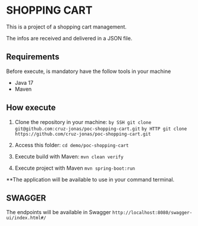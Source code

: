 # SHOPPING CART
This is a project of a shopping cart management.

The infos are received and delivered in a JSON file.

## Requirements
Before execute, is mandatory have the follow tools in your machine
- Java 17
- Maven

## How execute
1) Clone the repository in your machine:
   `by SSH git clone git@github.com:cruz-jonas/poc-shopping-cart.git`
   `by HTTP git clone https://github.com/cruz-jonas/poc-shopping-cart.git`

2) Access this folder:
   `cd demo/poc-shopping-cart`

3) Execute build with Maven:
   `mvn clean verify`

4) Execute project with Maven
   `mvn spring-boot:run`

**The application will be available to use in your command terminal.

## SWAGGER
The endpoints will be available in Swagger
`http://localhost:8080/swagger-ui/index.html#/`